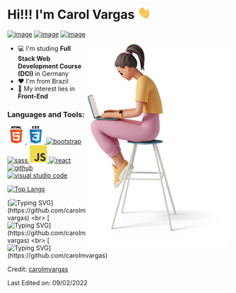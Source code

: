 <h1> Hi!!! I'm Carol Vargas <img src="https://raw.githubusercontent.com/ABSphreak/ABSphreak/master/gifs/Hi.gif" width="30px"></h1>

[![image](https://img.shields.io/badge/Gmail-D14836?style=for-the-badge&logo=gmail&logoColor=white)](mailto:carolmvargas@gmail.com)
[![image](https://img.shields.io/badge/LinkedIn-0077B5?style=for-the-badge&logo=linkedin&logoColor=white)](https://www.linkedin.com/in/caroline-mello-vargas-794b6578/)
[![image](https://img.shields.io/badge/Instagram-E4405F?style=for-the-badge&logo=instagram&logoColor=white)](https://www.instagram.com/carolmvargas/)

<img align='right' src="carolcover.png" width="323" height="456">

* 💻 I'm studing **Full Stack Web Development Course (DCI)** in Germany
* ❤ I'm from Brazil
* 🤔 My interest lies in **Front-End**

<h3 align="left">Languages and Tools:</h3>
<p align="left"> 
  <a href="#" target="_blank"> 
    <img src="https://raw.githubusercontent.com/devicons/devicon/master/icons/html5/html5-original-wordmark.svg" alt="html5" width="40" height="40"/> 
  </a>
  <a href="#" target="_blank"> 
    <img src="https://raw.githubusercontent.com/devicons/devicon/master/icons/css3/css3-original-wordmark.svg" alt="css3" width="40" height="40"/> 
  </a>
     <a href="#" target="_blank"> 
    <img src="https://cdn.jsdelivr.net/gh/devicons/devicon/icons/bootstrap/bootstrap-plain-wordmark.svg" alt="bootstrap" width="40" height="40"/> 
  </a>
  <a href="#" target="_blank"> 
    <img src="https://img.icons8.com/color/48/000000/sass.png" alt="sass" width="40" height="40"/> 
  </a>
   <a href="https://developer.mozilla.org/en-US/docs/Web/JavaScript" target="_blank"> 
    <img src="https://raw.githubusercontent.com/devicons/devicon/master/icons/javascript/javascript-original.svg" alt="javascript" width="40" height="40"/> 
  </a>
   </a>
   <a href="#" target="_blank"> 
    <img src="https://cdn.jsdelivr.net/gh/devicons/devicon/icons/react/react-original-wordmark.svg" alt="react" width="40" height="40"/> 
  </a>
   <a href="https://git-scm.com/" target="_blank"> 
    <img src="https://cdn.jsdelivr.net/gh/devicons/devicon/icons/github/github-original-wordmark.svg" alt="github" width="40" height="40" /> 
  </a>
   <a href="#" target="_blank"> 
    <img src="https://img.icons8.com/color/48/4a90e2/visual-studio-code-2019.png" alt="visual studio code" width="40" height="40"/> 
   </a> 
</p>

[![Top Langs](https://github-readme-stats.vercel.app/api/top-langs/?username=carolmvargas&theme=radical&layout=compact)](https://github.com/carolmvargas/github-readme-stats)

[![Typing SVG](https://readme-typing-svg.herokuapp.com/?lines=Thanks+for+Visiting!!&center=true&color="#c6538c")](https://github.com/carolmvargas)
<br>
[![Typing SVG](https://readme-typing-svg.herokuapp.com/?lines=Obrigada+pela+Visita!!&center=true&color="#c6538c")](https://github.com/carolmvargas)
<br>
[![Typing SVG](https://readme-typing-svg.herokuapp.com/?lines=Vielen+Dank+für+den+Besuch!!&center=true&color="#c6538c")](https://github.com/carolmvargas)


Credit: [carolmvargas](https://github.com/carolmvargas)

Last Edited on: 09/02/2022

